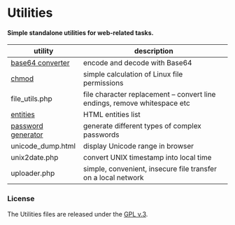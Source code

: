 
# Utilities

#### Simple standalone utilities for web-related tasks.


utility | description|
---- | ---- |
[base64 converter](https://tinram.github.io/base64_converter.html) | encode and decode with Base64 |
[chmod](https://tinram.github.io/chmod.html) | simple calculation of Linux file permissions |
file_utils.php | file character replacement &ndash; convert line endings, remove whitespace etc
[entities](https://tinram.github.io/entities.html) | HTML entities list |
[password generator](https://tinram.github.io/password_generator.html) | generate different types of complex passwords |
unicode_dump.html | display Unicode range in browser |
unix2date.php | convert UNIX timestamp into local time |
uploader.php | simple, convenient, insecure file transfer on a local network |


### License

The Utilities files are released under the [GPL v.3](https://www.gnu.org/licenses/gpl-3.0.html).
